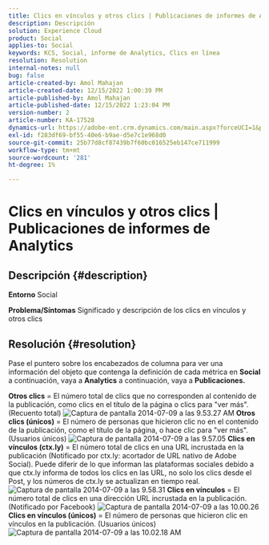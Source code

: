 ```yaml
---
title: Clics en vínculos y otros clics | Publicaciones de informes de Analytics
description: Descripción
solution: Experience Cloud
product: Social
applies-to: Social
keywords: KCS, Social, informe de Analytics, Clics en línea
resolution: Resolution
internal-notes: null
bug: false
article-created-by: Amol Mahajan
article-created-date: 12/15/2022 1:00:39 PM
article-published-by: Amol Mahajan
article-published-date: 12/15/2022 1:23:04 PM
version-number: 2
article-number: KA-17528
dynamics-url: https://adobe-ent.crm.dynamics.com/main.aspx?forceUCI=1&pagetype=entityrecord&etn=knowledgearticle&id=c7533577-787c-ed11-81ac-6045bd006b4b
exl-id: f283df69-bf55-40e6-b9ae-d5e7c1e968d0
source-git-commit: 25b77d8cf87439b7f60bc016525eb147ce711999
workflow-type: tm+mt
source-wordcount: '281'
ht-degree: 1%

---
```


# Clics en vínculos y otros clics | Publicaciones de informes de Analytics

## Descripción {#description}

<b>Entorno</b>
Social


<b>Problema/Síntomas</b>
Significado y descripción de los clics en vínculos y otros clics


## Resolución {#resolution}


Pase el puntero sobre los encabezados de columna para ver una información del objeto que contenga la definición de cada métrica en <b>Social</b> a continuación, vaya a <b>Analytics</b> a continuación, vaya a <b>Publicaciones.</b>

<b>Otros clics</b> = El número total de clics que no corresponden al contenido de la publicación, como clics en el título de la página o clics para &quot;ver más&quot;. (Recuento total)
![Captura de pantalla 2014-07-09 a las 9.53.27 AM](https://helpx.adobe.com/content/dam/help/en/social/kb/link-clicks-click-definitions/jcr%3acontent/main-pars/image/Screen%20Shot%202014-07-09%20at%209.53.27%20AM.png "Captura de pantalla 2014-07-09 a las 9.53.27 AM")
<b>Otros clics (únicos)</b> = El número de personas que hicieron clic no en el contenido de la publicación, como el título de la página, o hace clic para &quot;ver más&quot;. (Usuarios únicos)
![Captura de pantalla 2014-07-09 a las 9.57.05](https://helpx.adobe.com/content/dam/help/en/social/kb/link-clicks-click-definitions/jcr%3acontent/main-pars/image_0/Screen%20Shot%202014-07-09%20at%209.57.05%20AM.png "Captura de pantalla 2014-07-09 a las 9.57.05")
<b>Clics en vínculos (ctx.ly)</b> = El número total de clics en una URL incrustada en la publicación (Notificado por ctx.ly: acortador de URL nativo de Adobe Social). Puede diferir de lo que informan las plataformas sociales debido a que ctx.ly informa de todos los clics en las URL, no solo los clics desde el Post, y los números de ctx.ly se actualizan en tiempo real.
![Captura de pantalla 2014-07-09 a las 9.58.31](https://helpx.adobe.com/content/dam/help/en/social/kb/link-clicks-click-definitions/jcr%3acontent/main-pars/image_1/Screen%20Shot%202014-07-09%20at%209.58.31%20AM.png "Captura de pantalla 2014-07-09 a las 9.58.31")
<b>Clics en vínculos</b> = El número total de clics en una dirección URL incrustada en la publicación. (Notificado por Facebook)
![Captura de pantalla 2014-07-09 a las 10.00.26](https://helpx.adobe.com/content/dam/help/en/social/kb/link-clicks-click-definitions/jcr%3acontent/main-pars/image_2/Screen%20Shot%202014-07-09%20at%2010.00.26%20AM.png "Captura de pantalla 2014-07-09 a las 10.00.26")
<b>Clics en vínculos (únicos)</b> = El número de personas que hicieron clic en vínculos en la publicación. (Usuarios únicos)
![Captura de pantalla 2014-07-09 a las 10.02.18 AM](https://helpx.adobe.com/content/dam/help/en/social/kb/link-clicks-click-definitions/jcr%3acontent/main-pars/image_3/Screen%20Shot%202014-07-09%20at%2010.02.18%20AM.png "Captura de pantalla 2014-07-09 a las 10.02.18 AM")
